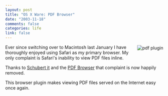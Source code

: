 ```yaml
--- 
layout: post
title: "OS X Ware: PDF Browser"
date: "2003-11-18"
comments: false
categories: life
link: false
---
```

<img src="http://www.zanshin.net/images/pdfplugin-icon.jpg" style="margin: 2px 0px 4px 12px; padding: 0px" alt="pdf plugin" align="right" />
Ever since switching over to Macintosh last January I have thoroughly enjoyed using Safari as my primary browser. My only complaint is Safari's inability to view PDF files inline.

Thanks to <a href="http://www.schubert-it.com/" title="Schubert it">Schubert it</a> and the <a href="http://www.schubert-it.com/pluginpdf/" title="PDF Browser">PDF Browser</a> that complaint is now happily removed.

This browser plugin makes viewing PDF files served on the Internet easy once again.
